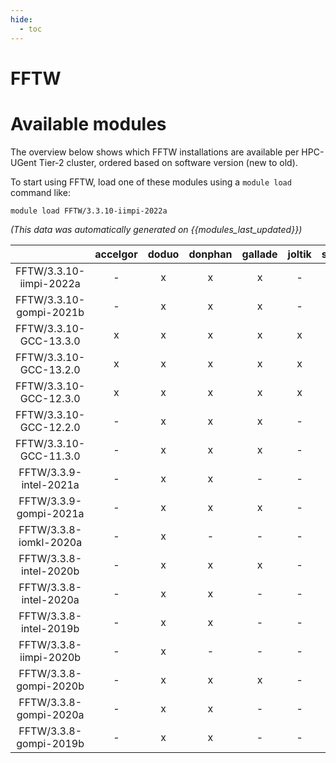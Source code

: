 ```yaml
---
hide:
  - toc
---
```


FFTW
====

# Available modules


The overview below shows which FFTW installations are available per HPC-UGent Tier-2 cluster, ordered based on software version (new to old).

To start using FFTW, load one of these modules using a `module load` command like:

```shell
module load FFTW/3.3.10-iimpi-2022a
```

*(This data was automatically generated on {{modules_last_updated}})*  

| |accelgor|doduo|donphan|gallade|joltik|shinx|skitty|
| :---: | :---: | :---: | :---: | :---: | :---: | :---: | :---: |
|FFTW/3.3.10-iimpi-2022a|-|x|x|x|-|-|-|
|FFTW/3.3.10-gompi-2021b|-|x|x|x|-|-|-|
|FFTW/3.3.10-GCC-13.3.0|x|x|x|x|x|x|x|
|FFTW/3.3.10-GCC-13.2.0|x|x|x|x|x|x|x|
|FFTW/3.3.10-GCC-12.3.0|x|x|x|x|x|x|x|
|FFTW/3.3.10-GCC-12.2.0|-|x|x|x|-|x|-|
|FFTW/3.3.10-GCC-11.3.0|-|x|x|x|-|x|-|
|FFTW/3.3.9-intel-2021a|-|x|x|-|-|-|-|
|FFTW/3.3.9-gompi-2021a|-|x|x|x|-|-|-|
|FFTW/3.3.8-iomkl-2020a|-|x|-|-|-|-|-|
|FFTW/3.3.8-intel-2020b|-|x|x|x|-|-|-|
|FFTW/3.3.8-intel-2020a|-|x|x|-|-|-|-|
|FFTW/3.3.8-intel-2019b|-|x|x|-|-|-|-|
|FFTW/3.3.8-iimpi-2020b|-|x|-|-|-|-|-|
|FFTW/3.3.8-gompi-2020b|-|x|x|x|-|-|-|
|FFTW/3.3.8-gompi-2020a|-|x|x|-|-|-|-|
|FFTW/3.3.8-gompi-2019b|-|x|x|-|-|-|-|
